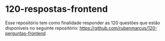 # 120-respostas-frontend
Esse repositório tem como finalidade responder as 120 questões que estão disponiveis no seguinte repositório: https://github.com/rubenmarcus/120-perguntas-frontend
